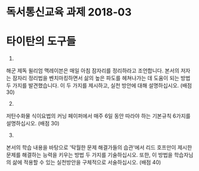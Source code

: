 # 독서통신교육 과제 2018-03

# 타이탄의 도구들
1.
해군 제독 윌리엄 맥레이븐은 매일 아침 잠자리를 정리하라고 조언합니다. 본서의 저자는 잠자리 정리법을 벤치마킹하면서 삶의 높은 파도를 헤쳐나가는 데 도움이 되는 방법 두 가지를 발견했습니다. 이 두 가지를 제시하고, 실천 방안에 대해 설명하십시오. (배점 30)


2.
저탄수화물 식이요법의 커닝 페이퍼에서 매주 6일 동안 따라야 하는 기본규칙 6가지를 설명하십시오. (배점 30)


3.
본서의 학습 내용을 바탕으로 '탁월한 문제 해결가들의 습관'에서 리드 호프만이 제시한 문제를 해결하는 능력을 키우는 방법 두 가지를 기술하십시오. 또한, 이 방법을 학습자님의 삶에 적용할 수 있는 실천방안을 구체적으로 서술하십시오. (배점 40)